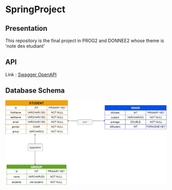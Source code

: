# SpringProject

## Presentation

This repository is the final project in PROG2 and DONNEE2 whose theme is \'note des etudiant\'

## API
Link :    [Swagger OpenAPI ](https://petstore.swagger.io/?url=https://raw.githubusercontent.com/Daris02/SpringProject/main/openAPI.yml#/)

## Database Schema

![database](image/Base.png)
